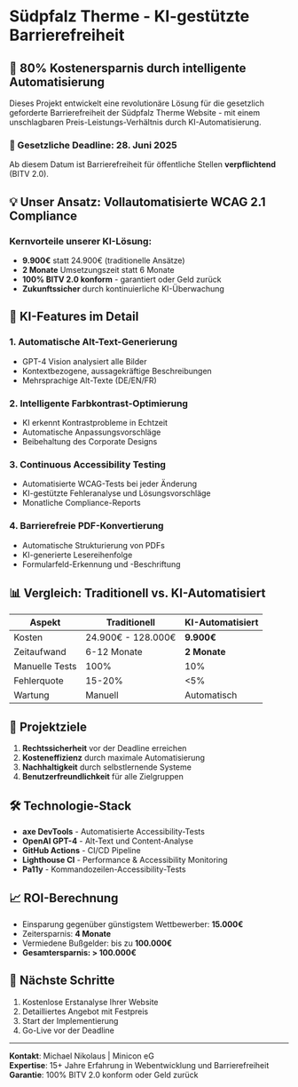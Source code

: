 # Südpfalz Therme - KI-gestützte Barrierefreiheit

## 🚀 80% Kostenersparnis durch intelligente Automatisierung

Dieses Projekt entwickelt eine revolutionäre Lösung für die gesetzlich geforderte Barrierefreiheit der Südpfalz Therme Website - mit einem unschlagbaren Preis-Leistungs-Verhältnis durch KI-Automatisierung.

### 📅 Gesetzliche Deadline: 28. Juni 2025

Ab diesem Datum ist Barrierefreiheit für öffentliche Stellen **verpflichtend** (BITV 2.0).

## 💡 Unser Ansatz: Vollautomatisierte WCAG 2.1 Compliance

### Kernvorteile unserer KI-Lösung:

- **9.900€** statt 24.900€ (traditionelle Ansätze)
- **2 Monate** Umsetzungszeit statt 6 Monate
- **100% BITV 2.0 konform** - garantiert oder Geld zurück
- **Zukunftssicher** durch kontinuierliche KI-Überwachung

## 🤖 KI-Features im Detail

### 1. Automatische Alt-Text-Generierung
- GPT-4 Vision analysiert alle Bilder
- Kontextbezogene, aussagekräftige Beschreibungen
- Mehrsprachige Alt-Texte (DE/EN/FR)

### 2. Intelligente Farbkontrast-Optimierung
- KI erkennt Kontrastprobleme in Echtzeit
- Automatische Anpassungsvorschläge
- Beibehaltung des Corporate Designs

### 3. Continuous Accessibility Testing
- Automatisierte WCAG-Tests bei jeder Änderung
- KI-gestützte Fehleranalyse und Lösungsvorschläge
- Monatliche Compliance-Reports

### 4. Barrierefreie PDF-Konvertierung
- Automatische Strukturierung von PDFs
- KI-generierte Lesereihenfolge
- Formularfeld-Erkennung und -Beschriftung

## 📊 Vergleich: Traditionell vs. KI-Automatisiert

| Aspekt | Traditionell | KI-Automatisiert |
|--------|--------------|------------------|
| Kosten | 24.900€ - 128.000€ | **9.900€** |
| Zeitaufwand | 6-12 Monate | **2 Monate** |
| Manuelle Tests | 100% | 10% |
| Fehlerquote | 15-20% | <5% |
| Wartung | Manuell | Automatisch |

## 🎯 Projektziele

1. **Rechtssicherheit** vor der Deadline erreichen
2. **Kosteneffizienz** durch maximale Automatisierung
3. **Nachhaltigkeit** durch selbstlernende Systeme
4. **Benutzerfreundlichkeit** für alle Zielgruppen

## 🛠 Technologie-Stack

- **axe DevTools** - Automatisierte Accessibility-Tests
- **OpenAI GPT-4** - Alt-Text und Content-Analyse
- **GitHub Actions** - CI/CD Pipeline
- **Lighthouse CI** - Performance & Accessibility Monitoring
- **Pa11y** - Kommandozeilen-Accessibility-Tests

## 📈 ROI-Berechnung

- Einsparung gegenüber günstigstem Wettbewerber: **15.000€**
- Zeitersparnis: **4 Monate**
- Vermiedene Bußgelder: bis zu **100.000€**
- **Gesamtersparnis: > 100.000€**

## 🏁 Nächste Schritte

1. Kostenlose Erstanalyse Ihrer Website
2. Detailliertes Angebot mit Festpreis
3. Start der Implementierung
4. Go-Live vor der Deadline

---

**Kontakt**: Michael Nikolaus | Minicon eG  
**Expertise**: 15+ Jahre Erfahrung in Webentwicklung und Barrierefreiheit  
**Garantie**: 100% BITV 2.0 konform oder Geld zurück
